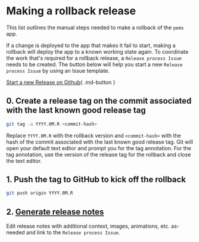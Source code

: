 # Making a rollback release

This list outlines the manual steps needed to make a rollback of the
`pems` app.

If a change is deployed to the app that makes it fail to start, making a rollback
will deploy the app to a known working state again. To coordinate the work that's required for a rollback release, a `Release process Issue` needs to be created. The button below will help you start a new `Release process Issue` by using an Issue template.

[Start a new Release on Github](https://github.com/compilerla/pems/issues/new?labels=release&template=release.yml&title=Make+a+Release){ .md-button }

## 0. Create a release tag on the commit associated with the last known good release tag

```bash
git tag -a YYYY.0M.R <commit-hash>
```

Replace `YYYY.0M.R` with the rollback version and `<commit-hash>` with the hash of the commit associated with the last known good release tag. Git will open your default text editor and prompt you for the tag annotation. For the tag annotation,
use the version of the release tag for the rollback and close the text editor.

## 1. Push the tag to GitHub to kick off the rollback

```bash
git push origin YYYY.0M.R
```

## 2. [Generate release notes](https://docs.github.com/en/repositories/releasing-projects-on-github/automatically-generated-release-notes)

Edit release notes with additional context, images, animations, etc. as-needed and link to the `Release process Issue`.
